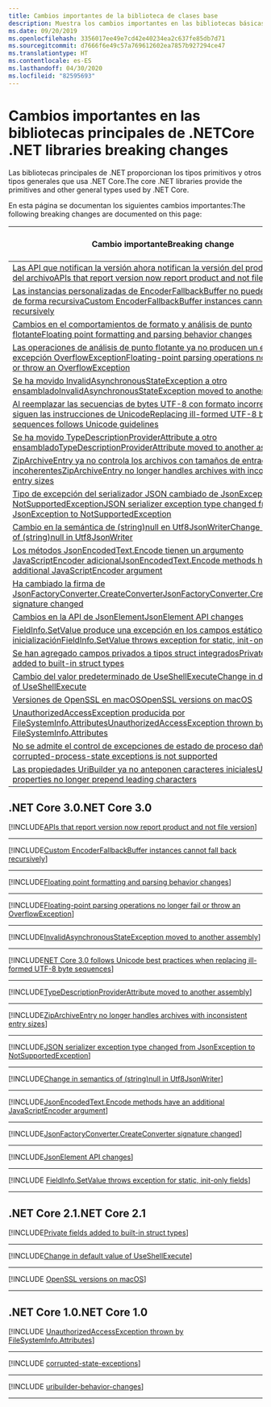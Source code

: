 ```yaml
---
title: Cambios importantes de la biblioteca de clases base
description: Muestra los cambios importantes en las bibliotecas básicas de .NET.
ms.date: 09/20/2019
ms.openlocfilehash: 3356017ee49e7cd42e40234ea2c637fe85db7d71
ms.sourcegitcommit: d7666f6e49c57a769612602ea7857b927294ce47
ms.translationtype: HT
ms.contentlocale: es-ES
ms.lasthandoff: 04/30/2020
ms.locfileid: "82595693"
---
```

# <a name="core-net-libraries-breaking-changes"></a><span data-ttu-id="b5b17-103">Cambios importantes en las bibliotecas principales de .NET</span><span class="sxs-lookup"><span data-stu-id="b5b17-103">Core .NET libraries breaking changes</span></span>

<span data-ttu-id="b5b17-104">Las bibliotecas principales de .NET proporcionan los tipos primitivos y otros tipos generales que usa .NET Core.</span><span class="sxs-lookup"><span data-stu-id="b5b17-104">The core .NET libraries provide the primitives and other general types used by .NET Core.</span></span>

<span data-ttu-id="b5b17-105">En esta página se documentan los siguientes cambios importantes:</span><span class="sxs-lookup"><span data-stu-id="b5b17-105">The following breaking changes are documented on this page:</span></span>

| <span data-ttu-id="b5b17-106">Cambio importante</span><span class="sxs-lookup"><span data-stu-id="b5b17-106">Breaking change</span></span> | <span data-ttu-id="b5b17-107">Versión introducida</span><span class="sxs-lookup"><span data-stu-id="b5b17-107">Version introduced</span></span> |
| - | :-: |
| [<span data-ttu-id="b5b17-108">Las API que notifican la versión ahora notifican la versión del producto y no la del archivo</span><span class="sxs-lookup"><span data-stu-id="b5b17-108">APIs that report version now report product and not file version</span></span>](#apis-that-report-version-now-report-product-and-not-file-version) | <span data-ttu-id="b5b17-109">3.0</span><span class="sxs-lookup"><span data-stu-id="b5b17-109">3.0</span></span> |
| [<span data-ttu-id="b5b17-110">Las instancias personalizadas de EncoderFallbackBuffer no pueden retroceder de forma recursiva</span><span class="sxs-lookup"><span data-stu-id="b5b17-110">Custom EncoderFallbackBuffer instances cannot fall back recursively</span></span>](#custom-encoderfallbackbuffer-instances-cannot-fall-back-recursively) | <span data-ttu-id="b5b17-111">3.0</span><span class="sxs-lookup"><span data-stu-id="b5b17-111">3.0</span></span> |
| [<span data-ttu-id="b5b17-112">Cambios en el comportamientos de formato y análisis de punto flotante</span><span class="sxs-lookup"><span data-stu-id="b5b17-112">Floating point formatting and parsing behavior changes</span></span>](#floating-point-formatting-and-parsing-behavior-changed) | <span data-ttu-id="b5b17-113">3.0</span><span class="sxs-lookup"><span data-stu-id="b5b17-113">3.0</span></span> |
| [<span data-ttu-id="b5b17-114">Las operaciones de análisis de punto flotante ya no producen un error ni una excepción OverflowException</span><span class="sxs-lookup"><span data-stu-id="b5b17-114">Floating-point parsing operations no longer fail or throw an OverflowException</span></span>](#floating-point-parsing-operations-no-longer-fail-or-throw-an-overflowexception) | <span data-ttu-id="b5b17-115">3.0</span><span class="sxs-lookup"><span data-stu-id="b5b17-115">3.0</span></span> |
| [<span data-ttu-id="b5b17-116">Se ha movido InvalidAsynchronousStateException a otro ensamblado</span><span class="sxs-lookup"><span data-stu-id="b5b17-116">InvalidAsynchronousStateException moved to another assembly</span></span>](#invalidasynchronousstateexception-moved-to-another-assembly) | <span data-ttu-id="b5b17-117">3.0</span><span class="sxs-lookup"><span data-stu-id="b5b17-117">3.0</span></span> |
| [<span data-ttu-id="b5b17-118">Al reemplazar las secuencias de bytes UTF-8 con formato incorrecto se siguen las instrucciones de Unicode</span><span class="sxs-lookup"><span data-stu-id="b5b17-118">Replacing ill-formed UTF-8 byte sequences follows Unicode guidelines</span></span>](#replacing-ill-formed-utf-8-byte-sequences-follows-unicode-guidelines) | <span data-ttu-id="b5b17-119">3.0</span><span class="sxs-lookup"><span data-stu-id="b5b17-119">3.0</span></span> |
| [<span data-ttu-id="b5b17-120">Se ha movido TypeDescriptionProviderAttribute a otro ensamblado</span><span class="sxs-lookup"><span data-stu-id="b5b17-120">TypeDescriptionProviderAttribute moved to another assembly</span></span>](#typedescriptionproviderattribute-moved-to-another-assembly) | <span data-ttu-id="b5b17-121">3.0</span><span class="sxs-lookup"><span data-stu-id="b5b17-121">3.0</span></span> |
| [<span data-ttu-id="b5b17-122">ZipArchiveEntry ya no controla los archivos con tamaños de entrada incoherentes</span><span class="sxs-lookup"><span data-stu-id="b5b17-122">ZipArchiveEntry no longer handles archives with inconsistent entry sizes</span></span>](#ziparchiveentry-no-longer-handles-archives-with-inconsistent-entry-sizes) | <span data-ttu-id="b5b17-123">3.0</span><span class="sxs-lookup"><span data-stu-id="b5b17-123">3.0</span></span> |
| [<span data-ttu-id="b5b17-124">Tipo de excepción del serializador JSON cambiado de JsonException a NotSupportedException</span><span class="sxs-lookup"><span data-stu-id="b5b17-124">JSON serializer exception type changed from JsonException to NotSupportedException</span></span>](#json-serializer-exception-type-changed-from-jsonexception-to-notsupportedexception) | <span data-ttu-id="b5b17-125">3.0</span><span class="sxs-lookup"><span data-stu-id="b5b17-125">3.0</span></span> |
| [<span data-ttu-id="b5b17-126">Cambio en la semántica de (string)null en Utf8JsonWriter</span><span class="sxs-lookup"><span data-stu-id="b5b17-126">Change in semantics of (string)null in Utf8JsonWriter</span></span>](#change-in-semantics-of-stringnull-in-utf8jsonwriter) | <span data-ttu-id="b5b17-127">3.0</span><span class="sxs-lookup"><span data-stu-id="b5b17-127">3.0</span></span> |
| [<span data-ttu-id="b5b17-128">Los métodos JsonEncodedText.Encode tienen un argumento JavaScriptEncoder adicional</span><span class="sxs-lookup"><span data-stu-id="b5b17-128">JsonEncodedText.Encode methods have an additional JavaScriptEncoder argument</span></span>](#jsonencodedtextencode-methods-have-an-additional-javascriptencoder-argument) | <span data-ttu-id="b5b17-129">3.0</span><span class="sxs-lookup"><span data-stu-id="b5b17-129">3.0</span></span> |
| [<span data-ttu-id="b5b17-130">Ha cambiado la firma de JsonFactoryConverter.CreateConverter</span><span class="sxs-lookup"><span data-stu-id="b5b17-130">JsonFactoryConverter.CreateConverter signature changed</span></span>](#jsonfactoryconvertercreateconverter-signature-changed) | <span data-ttu-id="b5b17-131">3.0</span><span class="sxs-lookup"><span data-stu-id="b5b17-131">3.0</span></span> |
| [<span data-ttu-id="b5b17-132">Cambios en la API de JsonElement</span><span class="sxs-lookup"><span data-stu-id="b5b17-132">JsonElement API changes</span></span>](#jsonelement-api-changes) | <span data-ttu-id="b5b17-133">3.0</span><span class="sxs-lookup"><span data-stu-id="b5b17-133">3.0</span></span> |
| [<span data-ttu-id="b5b17-134">FieldInfo.SetValue produce una excepción en los campos estáticos de solo inicialización</span><span class="sxs-lookup"><span data-stu-id="b5b17-134">FieldInfo.SetValue throws exception for static, init-only fields</span></span>](#fieldinfosetvalue-throws-exception-for-static-init-only-fields) | <span data-ttu-id="b5b17-135">3.0</span><span class="sxs-lookup"><span data-stu-id="b5b17-135">3.0</span></span> |
| [<span data-ttu-id="b5b17-136">Se han agregado campos privados a tipos struct integrados</span><span class="sxs-lookup"><span data-stu-id="b5b17-136">Private fields added to built-in struct types</span></span>](#private-fields-added-to-built-in-struct-types) | <span data-ttu-id="b5b17-137">2.1</span><span class="sxs-lookup"><span data-stu-id="b5b17-137">2.1</span></span> |
| [<span data-ttu-id="b5b17-138">Cambio del valor predeterminado de UseShellExecute</span><span class="sxs-lookup"><span data-stu-id="b5b17-138">Change in default value of UseShellExecute</span></span>](#change-in-default-value-of-useshellexecute) | <span data-ttu-id="b5b17-139">2.1</span><span class="sxs-lookup"><span data-stu-id="b5b17-139">2.1</span></span> |
| [<span data-ttu-id="b5b17-140">Versiones de OpenSSL en macOS</span><span class="sxs-lookup"><span data-stu-id="b5b17-140">OpenSSL versions on macOS</span></span>](#openssl-versions-on-macos) | <span data-ttu-id="b5b17-141">2.1</span><span class="sxs-lookup"><span data-stu-id="b5b17-141">2.1</span></span> |
| [<span data-ttu-id="b5b17-142">UnauthorizedAccessException producida por FileSystemInfo.Attributes</span><span class="sxs-lookup"><span data-stu-id="b5b17-142">UnauthorizedAccessException thrown by FileSystemInfo.Attributes</span></span>](#unauthorizedaccessexception-thrown-by-filesysteminfoattributes) | <span data-ttu-id="b5b17-143">1.0</span><span class="sxs-lookup"><span data-stu-id="b5b17-143">1.0</span></span> |
| [<span data-ttu-id="b5b17-144">No se admite el control de excepciones de estado de proceso dañado</span><span class="sxs-lookup"><span data-stu-id="b5b17-144">Handling corrupted-process-state exceptions is not supported</span></span>](#handling-corrupted-state-exceptions-is-not-supported) | <span data-ttu-id="b5b17-145">1.0</span><span class="sxs-lookup"><span data-stu-id="b5b17-145">1.0</span></span> |
| [<span data-ttu-id="b5b17-146">Las propiedades UriBuilder ya no anteponen caracteres iniciales</span><span class="sxs-lookup"><span data-stu-id="b5b17-146">UriBuilder properties no longer prepend leading characters</span></span>](#uribuilder-properties-no-longer-prepend-leading-characters) | <span data-ttu-id="b5b17-147">1.0</span><span class="sxs-lookup"><span data-stu-id="b5b17-147">1.0</span></span> |

## <a name="net-core-30"></a><span data-ttu-id="b5b17-148">.NET Core 3.0</span><span class="sxs-lookup"><span data-stu-id="b5b17-148">.NET Core 3.0</span></span>

[!INCLUDE[APIs that report version now report product and not file version](~/includes/core-changes/corefx/3.0/version-information-changes.md)]

***

[!INCLUDE[Custom EncoderFallbackBuffer instances cannot fall back recursively](~/includes/core-changes/corefx/3.0/custom-encoderfallbackbuffer-cannot-be-recursive.md)]

***

[!INCLUDE[Floating point formatting and parsing behavior changes](~/includes/core-changes/corefx/3.0/floating-point-changes.md)]

***

[!INCLUDE[Floating-point parsing operations no longer fail or throw an OverflowException](~/includes/core-changes/corefx/3.0/floating-point-parsing-does-not-overflow.md)]

***

[!INCLUDE[InvalidAsynchronousStateException moved to another assembly](~/includes/core-changes/corefx/3.0/move-invalidasynchronousstateexception.md)]

***

[!INCLUDE[NET Core 3.0 follows Unicode best practices when replacing ill-formed UTF-8 byte sequences](~/includes/core-changes/corefx/3.0/net-core-3-0-follows-unicode-utf8-best-practices.md)]

***

[!INCLUDE[TypeDescriptionProviderAttribute moved to another assembly](~/includes/core-changes/corefx/3.0/move-typedescriptionproviderattribute.md)]

***

[!INCLUDE[ZipArchiveEntry no longer handles archives with inconsistent entry sizes](~/includes/core-changes/corefx/3.0/ziparchiveentry-and-inconsistent-entry-sizes.md)]

***

[!INCLUDE[JSON serializer exception type changed from JsonException to NotSupportedException](~/includes/core-changes/corefx/3.0/serializer-throws-notsupportedexception.md)]

***

[!INCLUDE[Change in semantics of (string)null in Utf8JsonWriter](~/includes/core-changes/corefx/3.0/change-in-null-in-utf8jsonwriter.md)]

***

[!INCLUDE[JsonEncodedText.Encode methods have an additional JavaScriptEncoder argument](~/includes/core-changes/corefx/3.0/jsonencodedtext-encode-has-additional-argument.md)]

***

[!INCLUDE[JsonFactoryConverter.CreateConverter signature changed](~/includes/core-changes/corefx/3.0/jsonfactoryconverter-createconverter.md)]

***

[!INCLUDE[JsonElement API changes](~/includes/core-changes/corefx/3.0/jsonelement-api-changes.md)]

***

[!INCLUDE [FieldInfo.SetValue throws exception for static, init-only fields](~/includes/core-changes/corefx/3.0/fieldinfo-setvalue-exception.md)]

***

## <a name="net-core-21"></a><span data-ttu-id="b5b17-149">.NET Core 2.1</span><span class="sxs-lookup"><span data-stu-id="b5b17-149">.NET Core 2.1</span></span>

[!INCLUDE[Private fields added to built-in struct types](~/includes/core-changes/corefx/2.1/instantiate-struct.md)]

***

[!INCLUDE[Change in default value of UseShellExecute](~/includes/core-changes/corefx/2.1/process-start-changes.md)]

***

[!INCLUDE [OpenSSL versions on macOS](../../../includes/core-changes/corefx/openssl-dependencies-macos.md)]

***

## <a name="net-core-10"></a><span data-ttu-id="b5b17-150">.NET Core 1.0</span><span class="sxs-lookup"><span data-stu-id="b5b17-150">.NET Core 1.0</span></span>

[!INCLUDE [UnauthorizedAccessException thrown by FileSystemInfo.Attributes](~/includes/core-changes/corefx/1.0/filesysteminfo-attributes-exceptions.md)]

***

[!INCLUDE [corrupted-state-exceptions](~/includes/core-changes/corefx/1.0/corrupted-state-exceptions.md)]

***

[!INCLUDE [uribuilder-behavior-changes](../../../includes/core-changes/corefx/1.0/uribuilder-behavior-changes.md)]

***

